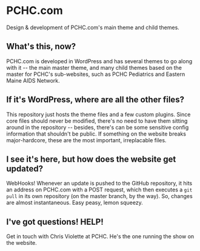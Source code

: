 # PCHC.com

Design & development of PCHC.com's main theme and child themes.

## What's this, now?

PCHC.com is developed in WordPress and has several themes to go along with it -- the main master theme, and many child themes based on the master for PCHC's sub-websites, such as PCHC Pediatrics and Eastern Maine AIDS Network.

## If it's WordPress, where are all the other files?

This repository just hosts the theme files and a few custom plugins. Since core files should never be modified, there's no need to have them sitting around in the repository -- besides, there's can be some sensitive config information that shouldn't be public. If something on the website breaks major-hardcore, these are the most important, irreplacable files.

## I see it's here, but how does the website get updated?

WebHooks! Whenever an update is pushed to the GitHub repository, it hits an address on PCHC.com with a POST request, which then executes a `git pull` in its own repository (on the master branch, by the way). So, changes are almost instantaneous. Easy peasy, lemon squeezy.

## I've got questions! HELP!

Get in touch with Chris Violette at PCHC. He's the one running the show on the website.
